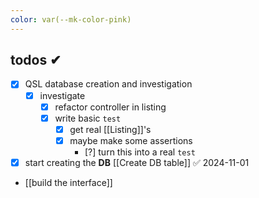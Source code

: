 ```yaml
---
color: var(--mk-color-pink)
---
```


## todos ✔

- [x]  QSL database creation and investigation
	- [x] investigate 
		- [x] refactor controller in listing
		- [x] write basic `test`
			- [x] get real [[Listing]]'s
			- [x]  maybe make some assertions
				- [?] turn this into a real `test`

- [x] start creating the **DB** [[Create DB table]] ✅ 2024-11-01
- [[build the interface]]
